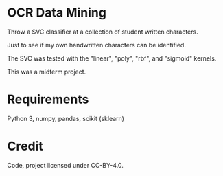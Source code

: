 # OCR Data Mining

Throw a SVC classifier at a collection of student written characters.

Just to see if my own handwritten characters can be identified.

The SVC was tested with the "linear", "poly", "rbf", and "sigmoid" kernels.

This was a midterm project.

# Requirements

Python 3, numpy, pandas, scikit (sklearn)

# Credit

Code, project licensed under CC-BY-4.0.